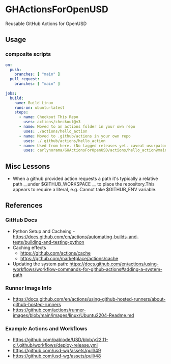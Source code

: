 # GHActionsForOpenUSD

Reusable GitHub Actions for OpenUSD


## Usage

### composite scripts

```yml
on:
  push:
    branches: [ "main" ]
  pull_request:
    branches: [ "main" ]
      
jobs:
  build:
    name: Build Linux
    runs-on: ubuntu-latest
    steps:
      - name: Checkout This Repo
        uses: actions/checkout@v3
      - name: Moved to an actions folder in your own repo
        uses: ./actions/hello_action
      - name: Moved to .github/actions in your own repo
        uses: ./.github/actions/hello_action
      - name: Used from here. (No tagged releases yet. caveat usurpator)
        uses: carlynorama/GHActionsForOpenUSD/actions/hello_action@main
```

## Misc Lessons
  - When a github provided action requests a path it's typically a relative path __under $GITHUB_WORKSPACE __ to place the repository.This appears to require a literal, e.g. Cannot take $GITHUB_ENV variable.

## References

### GitHub Docs

- Python Setup and Cacheing - https://docs.github.com/en/actions/automating-builds-and-tests/building-and-testing-python
- Caching effects
  - https://github.com/actions/cache
  - https://github.com/marketplace/actions/cache
- Updating the system path: https://docs.github.com/en/actions/using-workflows/workflow-commands-for-github-actions#adding-a-system-path

### Runner Image Info

- https://docs.github.com/en/actions/using-github-hosted-runners/about-github-hosted-runners
- https://github.com/actions/runner-images/blob/main/images/linux/Ubuntu2204-Readme.md


### Example Actions and Workflows

- https://github.com/pablode/USD/blob/v22.11-ci/.github/workflows/deploy-release.yml
- https://github.com/usd-wg/assets/pull/49
- https://github.com/usd-wg/assets/pull/48 


